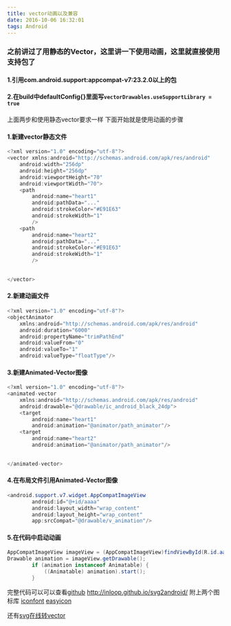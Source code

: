```yaml
---
title: vector动画以及兼容
date: 2016-10-06 16:32:01
tags: Android
---
```


### 之前讲过了用静态的Vector，这里讲一下使用动画，这里就直接使用支持包了
#### 1.引用com.android.support:appcompat-v7:23.2.0以上的包
#### 2.在build中defaultConfig{}里面写`vectorDrawables.useSupportLibrary = true`
上面两步和使用静态vector要求一样
下面开始就是使用动画的步骤
#### 1.新建vector静态文件

```java
<?xml version="1.0" encoding="utf-8"?>
<vector xmlns:android="http://schemas.android.com/apk/res/android"
    android:width="256dp"
    android:height="256dp"
    android:viewportHeight="70"
    android:viewportWidth="70">
    <path
        android:name="heart1"
        android:pathData="..."
        android:strokeColor="#E91E63"
        android:strokeWidth="1"
        />
    <path
        android:name="heart2"
        android:pathData="..."
        android:strokeColor="#E91E63"
        android:strokeWidth="1"
        />

    
</vector>
```

#### 2.新建动画文件
```java
<?xml version="1.0" encoding="utf-8"?>
<objectAnimator
    xmlns:android="http://schemas.android.com/apk/res/android"
    android:duration="6000"
    android:propertyName="trimPathEnd"
    android:valueFrom="0"
    android:valueTo="1"
    android:valueType="floatType"/>
```

#### 3.新建Animated-Vector图像
```java
<?xml version="1.0" encoding="utf-8"?>
<animated-vector
    xmlns:android="http://schemas.android.com/apk/res/android"
    android:drawable="@drawable/ic_android_black_24dp">
    <target
        android:name="heart1"
        android:animation="@animator/path_animator"/>
    <target
        android:name="heart2"
        android:animation="@animator/path_animator"/>
   

</animated-vector>
```

#### 4.在布局文件引用Animated-Vector图像
```java
<android.support.v7.widget.AppCompatImageView
        android:id="@+id/aaaa"
        android:layout_width="wrap_content"
        android:layout_height="wrap_content"
        app:srcCompat="@drawable/v_animation"/>
```

#### 5.在代码中启动动画
```java
AppCompatImageView imageView = (AppCompatImageView)findViewById(R.id.aaaa);
Drawable animation = imageView.getDrawable();
        if (animation instanceof Animatable) {
            ((Animatable) animation).start();
        }
```

完整代码可以可以查看[github](https://github.com/dinomonster/VectorsTest "github")
http://inloop.github.io/svg2android/
附上两个图标库
[iconfont](http://www.iconfont.cn/ "iconfont")
[easyicon](http://www.easyicon.net/ "easyicon")

还有[svg在线转vector]("http://inloop.github.io/svg2android/","svg在线转vector")
